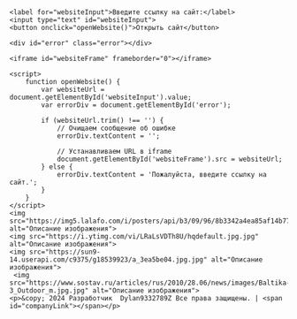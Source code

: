 

<head>
    <meta charset="UTF-8">
    <meta http-equiv="X-UA-Compatible" content="IE=edge">
    <meta name="viewport" content="width=device-width, initial-scale=1.0">
    <title>Открытие сайта на текущей странице</title>
    <style>
        body {
            font-family: Arial, sans-serif;
            margin: 20px;
        }
        label {
            display: block;
            margin-bottom: 10px;
        }
        input {
            width: 70%;
            padding: 8px;
            margin-bottom: 10px;
        }
        button {
            padding: 10px;
            background-color: #4CAF50;
            color: white;
            border: none;
            cursor: pointer;
        }
        iframe {
            width: 100%;
            height: 500px;
            border: 1px solid #ccc;
        }
        .error {
            color: red;
            margin-top: 10px;
        }<
    </style>
</head>
<body>

    <label for="websiteInput">Введите ссылку на сайт:</label>
    <input type="text" id="websiteInput">
    <button onclick="openWebsite()">Открыть сайт</button>

    <div id="error" class="error"></div>
    
    <iframe id="websiteFrame" frameborder="0"></iframe>

    <script>
        function openWebsite() {
            var websiteUrl = document.getElementById('websiteInput').value;
            var errorDiv = document.getElementById('error');

            if (websiteUrl.trim() !== '') {
                // Очищаем сообщение об ошибке
                errorDiv.textContent = '';

                // Устанавливаем URL в iframe
                document.getElementById('websiteFrame').src = websiteUrl;
            } else {
                errorDiv.textContent = 'Пожалуйста, введите ссылку на сайт.';
            }
        }
    </script>
    <img src="https://img5.lalafo.com/i/posters/api/b3/09/96/8b3342a4ea85af14b775c85842.jpeg.jpg" alt="Описание изображения">
    <img src="https://i.ytimg.com/vi/LRaLsVDTh8U/hqdefault.jpg.jpg" alt="Описание изображения">
    <img src="https://sun9-14.userapi.com/c9375/g18539923/a_3ea5be04.jpg.jpg" alt="Описание изображения">
     <img src="https://www.sostav.ru/articles/rus/2010/28.06/news/images/Baltika-3_Outdoor_m.jpg.jpg" alt="Описание изображения">
    <p>&copy; 2024 Разработчик  Dylan9332789Z Все права защищены. | <span id="companyLink"></span></p>
    
